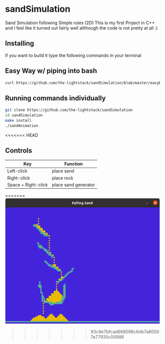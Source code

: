 # sandSimulation
Sand Simulation following Simple rules (2D)
This is my first Project in C++ and I feel like it turned out fairly well allthough the code is not pretty at all :)



Installing
-----------

If you want to build it type the following commands in your terminal

## Easy Way w/ piping into bash
```bash
curl https://github.com/the-lightstack/sandSimulation/blob/master/easyBuild.sh |bash
```

## Running commands individually
```bash
git clone https://github.com/the-lightstack/sandSimulation
cd sandSimulation
make install
./sandAnimation
```

<<<<<<< HEAD

## Controls

| Key                 | Function             |
|---------------------|----------------------|
| Left-click          | place sand           |
| Right-click         | place rock           |
| Space + Right-click | place sand generator |
=======
![imageOfProject](./sandLandProjectImage.png)
>>>>>>> 93c9e7bfcad668598c6db7a80507e77935c00986
